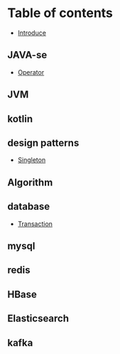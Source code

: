 # Table of contents

* [Introduce](README.md)

## JAVA-se

* [Operator](java-se/zi-zeng.md)

## JVM

## kotlin

## design patterns

* [Singleton](design-patterns/singleton.md)

## Algorithm

## database

* [Transaction](database/transaction.md)

## mysql

## redis

## HBase

## Elasticsearch

## kafka

